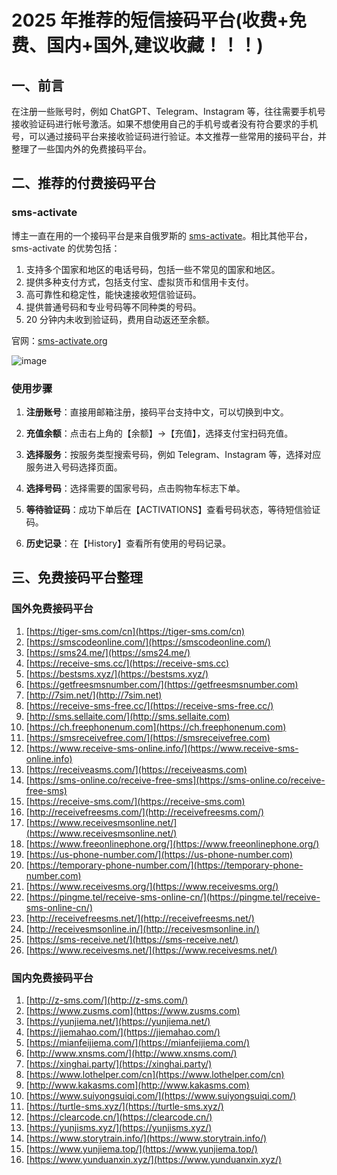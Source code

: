 # 2025 年推荐的短信接码平台(收费+免费、国内+国外,建议收藏！！！)

## 一、前言

在注册一些账号时，例如 ChatGPT、Telegram、Instagram 等，往往需要手机号接收验证码进行帐号激活。如果不想使用自己的手机号或者没有符合要求的手机号，可以通过接码平台来接收验证码进行验证。本文推荐一些常用的接码平台，并整理了一些国内外的免费接码平台。

## 二、推荐的付费接码平台

### sms-activate

博主一直在用的一个接码平台是来自俄罗斯的 [sms-activate](https://sms-activate.guru/?ref=10195922)。相比其他平台，sms-activate 的优势包括：

1. 支持多个国家和地区的电话号码，包括一些不常见的国家和地区。
2. 提供多种支付方式，包括支付宝、虚拟货币和信用卡支付。
3. 高可靠性和稳定性，能快速接收短信验证码。
4. 提供普通号码和专业号码等不同种类的号码。
5. 20 分钟内未收到验证码，费用自动返还至余额。

官网：[sms-activate.org](https://sms-activate.guru/?ref=10195922)


![image](https://github.com/nhitoshi60/sms-reception/assets/169989644/af46ec63-3d1c-48bc-8140-26f34b24cdfc)

### 使用步骤

1. **注册账号**：直接用邮箱注册，接码平台支持中文，可以切换到中文。


2. **充值余额**：点击右上角的【余额】->【充值】，选择支付宝扫码充值。


3. **选择服务**：按服务类型搜索号码，例如 Telegram、Instagram 等，选择对应服务进入号码选择页面。


4. **选择号码**：选择需要的国家号码，点击购物车标志下单。


5. **等待验证码**：成功下单后在【ACTIVATIONS】查看号码状态，等待短信验证码。


6. **历史记录**：在【History】查看所有使用的号码记录。


## 三、免费接码平台整理

### 国外免费接码平台

1. [https://tiger-sms.com/cn](https://tiger-sms.com/cn)
2. [https://smscodeonline.com/](https://smscodeonline.com/)
3. [https://sms24.me/](https://sms24.me/)
4. [https://receive-sms.cc/](https://receive-sms.cc)
5. [https://bestsms.xyz/](https://bestsms.xyz/)
6. [https://getfreesmsnumber.com/](https://getfreesmsnumber.com)
7. [http://7sim.net/](http://7sim.net)
8. [https://receive-sms-free.cc/](https://receive-sms-free.cc/)
9. [http://sms.sellaite.com/](http://sms.sellaite.com)
10. [https://ch.freephonenum.com](https://ch.freephonenum.com)
11. [https://smsreceivefree.com/](https://smsreceivefree.com)
12. [https://www.receive-sms-online.info/](https://www.receive-sms-online.info)
13. [https://receiveasms.com/](https://receiveasms.com)
14. [https://sms-online.co/receive-free-sms](https://sms-online.co/receive-free-sms)
15. [https://receive-sms.com/](https://receive-sms.com)
16. [http://receivefreesms.com/](http://receivefreesms.com/)
17. [https://www.receivesmsonline.net/](https://www.receivesmsonline.net/)
18. [https://www.freeonlinephone.org/](https://www.freeonlinephone.org/)
19. [https://us-phone-number.com/](https://us-phone-number.com)
20. [https://temporary-phone-number.com/](https://temporary-phone-number.com)
21. [https://www.receivesms.org/](https://www.receivesms.org/)
22. [https://pingme.tel/receive-sms-online-cn/](https://pingme.tel/receive-sms-online-cn/)
23. [http://receivefreesms.net/](http://receivefreesms.net/)
24. [http://receivesmsonline.in/](http://receivesmsonline.in/)
25. [https://sms-receive.net/](https://sms-receive.net/)
26. [https://www.receivesms.net/](https://www.receivesms.net/)

### 国内免费接码平台

1. [http://z-sms.com/](http://z-sms.com/)
2. [https://www.zusms.com](https://www.zusms.com)
3. [https://yunjiema.net/](https://yunjiema.net/)
4. [https://jiemahao.com/](https://jiemahao.com/)
5. [https://mianfeijiema.com/](https://mianfeijiema.com/)
6. [http://www.xnsms.com/](http://www.xnsms.com/)
7. [https://xinghai.party/](https://xinghai.party/)
8. [https://www.lothelper.com/cn](https://www.lothelper.com/cn)
9. [http://www.kakasms.com](http://www.kakasms.com)
10. [https://www.suiyongsuiqi.com/](https://www.suiyongsuiqi.com/)
11. [https://turtle-sms.xyz/](https://turtle-sms.xyz/)
12. [https://clearcode.cn/](https://clearcode.cn/)
13. [https://yunjisms.xyz/](https://yunjisms.xyz/)
14. [https://www.storytrain.info/](https://www.storytrain.info/)
15. [https://www.yunjiema.top/](https://www.yunjiema.top/)
16. [https://www.yunduanxin.xyz/](https://www.yunduanxin.xyz/)
